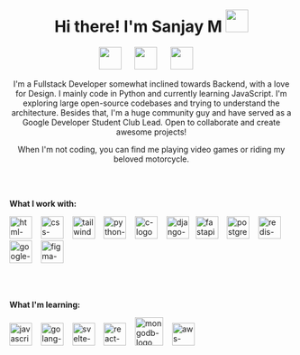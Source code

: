 <h1 align="center">Hi there! I'm Sanjay M  <img src="https://camo.githubusercontent.com/d3359cb00ab0b5ed8f2e1fe3fceb4fbaf3b614340f8c0db99c17b9f50b351770/68747470733a2f2f656d6f6a69732e736c61636b6d6f6a69732e636f6d2f656d6f6a69732f696d616765732f313533313834393433302f343234362f626c6f622d73756e676c61737365732e6769663f31353331383439343330" width="40"/></h1>

<p align="center">
<a href="mailto:arjunsanjay0@gmail.com" target="_blank"><img height="40" src="https://raw.githubusercontent.com/sanjay-m1/sanjay-m1/master/Resources/gmail.png"></a>&nbsp;&nbsp;&nbsp;&nbsp;&nbsp;
<a href="https://www.linkedin.com/in/sanjay-m1/" target="_blank"><img height="40" src="https://raw.githubusercontent.com/sanjay-m1/sanjay-m1/master/Resources/linkedin.png"></a>&nbsp;&nbsp;&nbsp;&nbsp;&nbsp;
<a href="https://twitter.com/ThisIsSanjayM" target="_blank"><img height="40" src="https://raw.githubusercontent.com/sanjay-m1/sanjay-m1/master/Resources/twitter.png"></a>&nbsp;&nbsp;&nbsp;&nbsp;&nbsp;

</p>

<p align="center">
I'm a Fullstack Developer somewhat inclined towards Backend, with a love for Design. I mainly code in Python and currently learning JavaScript. I'm exploring large open-source codebases and trying to understand the architecture. Besides that, I'm a huge community guy and have served as a Google Developer Student Club Lead. Open to collaborate and create awesome projects!  
</p>
<p align="center"> 
When I'm not coding, you can find me playing video games or riding my beloved motorcycle.
</p>


<br>
<br>

**What I work with:**
<br>
<p>
  <img height="40" src="https://github.com/sanjay-m1/sanjay-m1/blob/master/Resources/html.png" alt="html-logo">&nbsp;&nbsp;&nbsp;
  <img height="40" src="https://github.com/sanjay-m1/sanjay-m1/blob/master/Resources/css.png" alt="css-logo">&nbsp;&nbsp;&nbsp;
  <img height="40" src="https://github.com/sanjay-m1/sanjay-m1/blob/master/Resources/tailwind.svg" alt="tailwind-logo">&nbsp;&nbsp;&nbsp;
  <img height="40" src="https://github.com/sanjay-m1/sanjay-m1/blob/master/Resources/python.png" alt="python-logo">&nbsp;&nbsp;&nbsp;
  <img height="40" src="https://github.com/sanjay-m1/sanjay-m1/blob/master/Resources/c.png" alt="c-logo">&nbsp;&nbsp;&nbsp;
  <img height="40" src="https://github.com/sanjay-m1/sanjay-m1/blob/master/Resources/django(3).png" alt="django-logo">&nbsp;&nbsp;
  <img height="40" src="https://github.com/sanjay-m1/sanjay-m1/blob/master/Resources/fastapi.png" alt="fastapi-logo">&nbsp;&nbsp;&nbsp;
  <img height="40" src="https://github.com/sanjay-m1/sanjay-m1/blob/master/Resources/postgresql.png" alt="postgresql-logo">&nbsp;&nbsp;&nbsp;
  <img height="40" src="https://github.com/sanjay-m1/sanjay-m1/blob/master/Resources/redis.png" alt="redis-logo">&nbsp;&nbsp;&nbsp;
  <img height="40" src="https://github.com/sanjay-m1/sanjay-m1/blob/master/Resources/google-cloud.png" alt="google-cloud-logo">&nbsp;&nbsp;&nbsp;
  <img height="40" src="https://github.com/sanjay-m1/sanjay-m1/blob/master/Resources/figma.png" alt="figma-logo">&nbsp;&nbsp;&nbsp;

</p>

<br>
<br>

**What I'm learning:**
<br>
<p>
  <img height="40" src="https://github.com/sanjay-m1/sanjay-m1/blob/master/Resources/javascript.png" alt="javascript-logo">&nbsp;&nbsp;&nbsp;
  <img height="40" src="https://github.com/sanjay-m1/sanjay-m1/blob/master/Resources/golang.jpeg" alt="golang-logo">&nbsp;&nbsp;&nbsp;
  <img height="40" src="https://github.com/sanjay-m1/sanjay-m1/blob/master/Resources/svelte.png" alt="svelte-logo">&nbsp;&nbsp;&nbsp;
  <img height="40" src="https://github.com/sanjay-m1/sanjay-m1/blob/master/Resources/react.png" alt="react-logo">&nbsp;&nbsp;&nbsp;
  <img height="50" src="https://github.com/sanjay-m1/sanjay-m1/blob/master/Resources/mongodb.png" alt="mongodb-logo">&nbsp;&nbsp;&nbsp;
  <img height="40" src="https://github.com/sanjay-m1/sanjay-m1/blob/master/Resources/aws.png" alt="aws-logo">&nbsp;&nbsp;&nbsp;

</p>